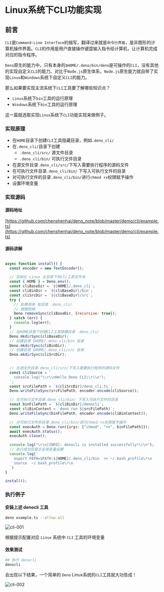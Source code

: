 # Linux系统下CLI功能实现

## 前言

`CLI`是`Command-Line Interface`的缩写，翻译过来就是`命令行界面`，是非图形的计算机操作界面。`CLI`的作用是用户直接操作键盘输入指令给计算机，让计算机完成对应的指令程序。

`Deno`原生的能力中，只有本身的`$HOME/.deno/bin/deno`是可操作的`CLI`，没有其他的实现自定义`CLI`的能力。对比于`Node.js`原生体系，`Node.js`原生能力就自带了实现`Linux`和`Windows`系统下自定义`CLI`的能力。

那么如果要实现主流系统下`CLI`工具要了解哪些知识点？
- `Linux`系统下`bin`工具的运行原理
- `Windows`系统下`bin`工具的运行原理

这一篇就选取实现`Linux`系统下`CLI`功能实现来做例子。

### 实现原理

- 在`HOME`目录下创建`CLI`工具隐藏目录，例如`.deno_cli/`
- 在`.deno_cli/`目录下创建
  - `.deno_cli/src/` 源文件目录
  - `.deno_cli/bin/` 可执行文件目录
- 在源文件目录`.deno_cli/src/`下写入需要执行程序的源码文件
- 在可执行文件目录`.deno_cli/bin/` 下写入可执行文件的目录
- 对可执行文件的目录`.deno_cli/bin/`进行`chmod +x`权限赋予操作
- 设置环境变量

### 实现源码

#### 源码地址

[https://github.com/chenshenhai/deno_note/blob/master/demo/cli/example.ts](https://github.com/chenshenhai/deno_note/blob/master/demo/cli/example.ts)

#### 源码讲解

```js

async function install() {
  const encoder = new TextEncoder();

  // 初始化 Linux 主目录下的cli工具文件夹
  const { HOME } = Deno.env();
  const cliBaseDir = `${HOME}/.deno_cli`;
  const cliBinDir = `${cliBaseDir}/bin`;
  const cliSrcDir = `${cliBaseDir}/src`;
  try {
    // 如果原来 有目录 .deno_cli/
    // 就删除掉
    Deno.removeSync(cliBaseDir, {recursive: true});
  } catch (err) {
    console.log(err);
  }
  // 在HOME目录下创建CLI工具隐藏目录 .deno_cli/
  Deno.mkdirSync(cliBaseDir);
  // 创建目录 $HOME/.deno_cli/bin 目录
  Deno.mkdirSync(cliBinDir);
  // 创建目录 $HOME/.deno_cli/src 目录
  Deno.mkdirSync(cliSrcDir);
  

  // 在源文件目录.deno_cli/src/下写入需要执行程序的源码文件
  const cliSource = `
    console.log("\\r\\nHello Deno CLI\\r\\n");
  `;
  const srcFilePath = `${cliSrcDir}/deno_cli.ts`;
  Deno.writeFileSync(srcFilePath, encoder.encode(cliSource));

  // 在可执行文件目录.deno_cli/bin/ 下写入可执行文件的目录
  const binFilePath = `${cliBinDir}/denocli`;
  const cliBinContext = `deno run ${srcFilePath}`;
  Deno.writeFileSync(binFilePath, encoder.encode(cliBinContext));

  // 对可执行文件的目录.deno_cli/bin/进行chmod +x权限赋予操作
  const execAuth = Deno.run({args: ["chmod", "+x", binFilePath]});
  await execAuth.status();
  execAuth.close();

  console.log("\r\n[INFO]: denocli is installed successfully!\r\n");
  // 执行成功后提示全局变量设置
  console.log(`
    export PATH=$PATH:${HOME}/.deno_cli/bin  >> ~/.bash_profile\r\n
    source  ~/.bash_profile\r\n
  `)
}

install();
```

### 执行例子

#### 安装上述 denocli 工具

```sh
deno example.ts --allow-all
```

![cli-001](https://user-images.githubusercontent.com/8216630/53697061-27ce4200-3e08-11e9-826c-97a815c8dc0c.jpg)


根据提示配置对应 `Linux` 系统中 `CLI` 工具的环境变量

#### 效果测试

```sh
## 执行 denocli
denocli
```

会出现以下结果，一个简单的 `Deno` Linux系统的`CLI`工具就大功告成！

![cli-002](https://user-images.githubusercontent.com/8216630/53697062-28ff6f00-3e08-11e9-845b-debb3368fbb4.jpg)
